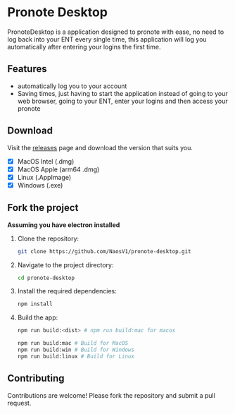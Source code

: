 # Pronote Desktop

PronoteDesktop is a application designed to pronote with ease, no need to log back into your ENT every single time, this application will log you automatically after entering your logins the first time.

## Features

- automatically log you to your account
- Saving times, just having to start the application instead of going to your web browser, going to your ENT, enter your logins and then access your pronote 

## Download

Visit the [releases](https://github.com/NaosV1/pronote-desktop/releases) page and download the version that suits you.
- [x] MacOS Intel (.dmg)
- [x] MacOS Apple (arm64 .dmg)
- [x] Linux (.AppImage)
- [x] Windows (.exe)

## Fork the project

**Assuming you have electron installed**

1. Clone the repository:
    ```bash
    git clone https://github.com/NaosV1/pronote-desktop.git
    ```
2. Navigate to the project directory:
    ```bash
    cd pronote-desktop
    ```
3. Install the required dependencies:
    ```bash
    npm install
    ```
4. Build the app:
    ```bash
    npm run build:<dist> # npm run build:mac for macos

    npm run build:mac # Build for MacOS
    npm run build:win # Build for Windows
    npm run build:linux # Build for Linux
    ```

## Contributing

Contributions are welcome! Please fork the repository and submit a pull request.